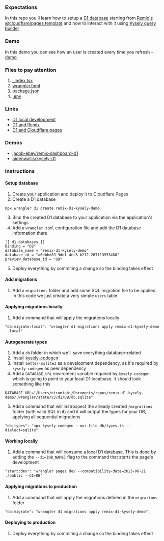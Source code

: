 ### Expectations
In this repo you'll learn how to setup a [D1 database](https://developers.cloudflare.com/d1/) starting from [Remix's @cloudflare/pages template](https://remix.run/docs/en/main/guides/templates#templates) and how to interact with it using [Kysely query builder](https://kysely.dev/)

### Demo
In this demo you can see how an user is created every time you refresh - [demo](https://remix-d1-kysely-demo.pages.dev/)

### Files to pay attention
1. [_index.tsx](/app/routes/_index.tsx)
2. [wrangler.toml](/wrangler.toml)
3. [package.json](/package.json)
4. [.env](/.env)

### Links
- [D1 local development](https://developers.cloudflare.com/d1/learning/local-development/)
- [D1 and Remix](https://developers.cloudflare.com/d1/examples/d1-and-remix/)
- [D1 and Cloudflare pages](https://developers.cloudflare.com/d1/examples/d1-and-remix/)

### Demos
- [jacob-ebey/remix-dashboard-d1](https://github.com/jacob-ebey/remix-dashboard-d1)
- [aidenwallis/kysely-d1](https://github.com/aidenwallis/kysely-d1)

### Instructions

#### Setup database
1. Create your application and deploy it to Cloudflare Pages 
2. Create a D1 database 
```
npx wrangler d1 create remix-d1-kysely-demo
```
3. Bind the created D1 database to your application via the application's settings
4. Add a `wrangler.toml` configuration file and add the D1 database information there
```
[[ d1_databases ]]
binding = "DB"
database_name = "remix-d1-kysely-demo"
database_id = "a6ebbd89-9ddf-4ec3-b212-267f13553460"
preview_database_id = "DB"
```
5. Deploy everything by commiting a change so the binding takes effect

#### Add migrations
1. Add a `migrations` folder and add some SQL migration file to be applied. In this code we just create a very simple `users` table

#### Applying migrations locally
1. Add a command that will apply the migrations locally
```
"db:migrate:local": "wrangler d1 migrations apply remix-d1-kysely-demo --local"
```

#### Autogenerate types
1. Add a `db` folder in which we'll save everything database-related
2. Install [kysely-codegen](https://github.com/RobinBlomberg/kysely-codegen)
3. Install `better-sqlite3` as a development dependency, as it's required by `kysely-codegen` as peer dependency
4. Add a `DATABASE_URL` enviroment variable required by `kysely-codegen` which is going to point to your local D1 localbase. It should look something like this
```
DATABASE_URL="/Users/niconiahi/Documents/repos/remix-d1-kysely-demo/.wrangler/state/v3/d1/DB/db.sqlite"
```
5. Add a command that will instrospect the already created `/migrations` folder (with valid SQL in it) and it will output the types for your DB, applying all sequential migrations
```
"db:types": "npx kysely-codegen --out-file db/types.ts --dialect=sqlite"
```

#### Working locally
1. Add a command that will consume a local D1 database. This is done by adding the `--d1={DB_NAME}` flag to the command that starts the page's development 
```
"start:dev": "wrangler pages dev --compatibility-date=2023-06-21 ./public --d1=DB"
```

#### Applying migrations to production
1. Add a command that will apply the migrations defined in the `migrations` folder 
```
"db:migrate": "wrangler d1 migrations apply remix-d1-kysely-demo",
```

#### Deploying to production
1. Deploy everything by commiting a change so the binding takes effect
